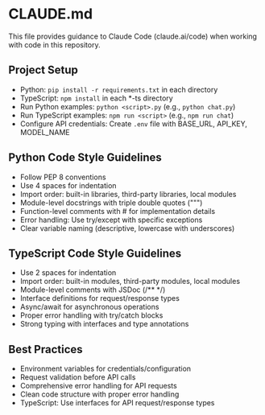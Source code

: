 # CLAUDE.md

This file provides guidance to Claude Code (claude.ai/code) when working with code in this repository.

## Project Setup
- Python: `pip install -r requirements.txt` in each directory
- TypeScript: `npm install` in each *-ts directory
- Run Python examples: `python <script>.py` (e.g., `python chat.py`)
- Run TypeScript examples: `npm run <script>` (e.g., `npm run chat`)
- Configure API credentials: Create `.env` file with BASE_URL, API_KEY, MODEL_NAME

## Python Code Style Guidelines
- Follow PEP 8 conventions
- Use 4 spaces for indentation
- Import order: built-in libraries, third-party libraries, local modules
- Module-level docstrings with triple double quotes (""")
- Function-level comments with # for implementation details
- Error handling: Use try/except with specific exceptions
- Clear variable naming (descriptive, lowercase with underscores)

## TypeScript Code Style Guidelines
- Use 2 spaces for indentation
- Import order: built-in modules, third-party modules, local modules
- Module-level comments with JSDoc (/** */)
- Interface definitions for request/response types
- Async/await for asynchronous operations
- Proper error handling with try/catch blocks
- Strong typing with interfaces and type annotations

## Best Practices
- Environment variables for credentials/configuration
- Request validation before API calls
- Comprehensive error handling for API requests
- Clean code structure with proper error handling
- TypeScript: Use interfaces for API request/response types